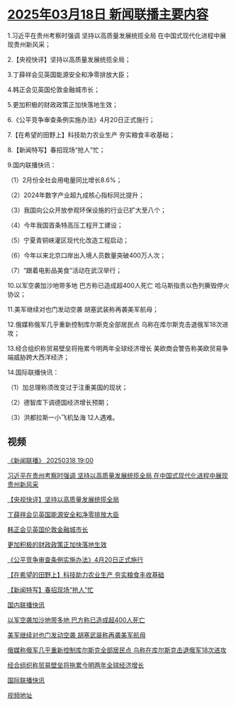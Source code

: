 # [2025年03月18日 新闻联播主要内容](https://tv.cctv.com/lm/xwlb/day/20250318.shtml)

1.习近平在贵州考察时强调 坚持以高质量发展统揽全局 在中国式现代化进程中展现贵州新风采；

2.【央视快评】坚持以高质量发展统揽全局；

3.丁薛祥会见英国能源安全和净零排放大臣；

4.韩正会见英国伦敦金融城市长；

5.更加积极的财政政策正加快落地生效；

6.《公平竞争审查条例实施办法》4月20日正式施行；

7.【在希望的田野上】科技助力农业生产 夯实粮食丰收基础；

8.【新闻特写】春招现场“抢人”忙；

9.国内联播快讯：

（1）2月份全社会用电量同比增长8.6%；

（2）2024年数字产业超九成核心指标同比提升；

（3）我国向公众开放参观环保设施的行业已扩大至八个；

（4）今年我国首条特高压工程开工建设；

（5）宁夏青铜峡灌区现代化改造工程启动；

（6）今年以来北京口岸出入境人员数量突破400万人次；

（7）“跟着电影品美食”活动在武汉举行；

10.以军空袭加沙地带多地 巴方称已造成超400人死亡 哈马斯指责以色列撕毁停火协议；

11.美军继续对也门发动空袭 胡塞武装称再袭美军航母；

12.俄媒称俄军几乎重新控制库尔斯克全部居民点 乌称在库尔斯克击退俄军18次进攻；

13.经合组织称贸易壁垒将拖累今明两年全球经济增长 美欧商会警告称美欧贸易争端威胁跨大西洋经济；

14.国际联播快讯：

（1）加总理称须改变过于注重美国的现状；

（2）德智库下调德国经济增长预期；

（3）洪都拉斯一小飞机坠海 12人遇难。

## 视频

[《新闻联播》 20250318 19:00](https://tv.cctv.com/2025/03/18/VIDEXpIbDkLMSixXt4QB5fSg250318.shtml)

[习近平在贵州考察时强调 坚持以高质量发展统揽全局 在中国式现代化进程中展现贵州新风采](https://tv.cctv.com/2025/03/18/VIDEGwyzM1OrfjZmDPcHtuuH250318.shtml)

[【央视快评】坚持以高质量发展统揽全局](https://tv.cctv.com/2025/03/18/VIDEv5AWrG0PRkDum1eIFDeq250318.shtml)

[丁薛祥会见英国能源安全和净零排放大臣](https://tv.cctv.com/2025/03/18/VIDEojP9PxPD1QDJJYwxezD7250318.shtml)

[韩正会见英国伦敦金融城市长](https://tv.cctv.com/2025/03/18/VIDE7MAyQgY3JFzRtzlcjzvV250318.shtml)

[更加积极的财政政策正加快落地生效](https://tv.cctv.com/2025/03/18/VIDEmQwaCtxqfLlAJgMr9tVT250318.shtml)

[《公平竞争审查条例实施办法》4月20日正式施行](https://tv.cctv.com/2025/03/18/VIDECQLXrC3qzBk3nhGzaXhy250318.shtml)

[【在希望的田野上】科技助力农业生产 夯实粮食丰收基础](https://tv.cctv.com/2025/03/18/VIDE9JFm2ipHrLC4E58DWr9Z250318.shtml)

[【新闻特写】春招现场“抢人”忙](https://tv.cctv.com/2025/03/18/VIDESgbnqld84SU8CAuUuZdR250318.shtml)

[国内联播快讯](https://tv.cctv.com/2025/03/18/VIDEvsWnS0qVBWzFrXxbGfpj250318.shtml)

[以军空袭加沙地带多地 巴方称已造成超400人死亡](https://tv.cctv.com/2025/03/18/VIDExixBIVBPv6BnW21o1l1C250318.shtml)

[美军继续对也门发动空袭 胡塞武装称再袭美军航母](https://tv.cctv.com/2025/03/18/VIDEfWDznHDafdtPdRHX5WQQ250318.shtml)

[俄媒称俄军几乎重新控制库尔斯克全部居民点 乌称在库尔斯克击退俄军18次进攻](https://tv.cctv.com/2025/03/18/VIDECmNeavkzLgRR6Kq3n4jR250318.shtml)

[经合组织称贸易壁垒将拖累今明两年全球经济增长](https://tv.cctv.com/2025/03/18/VIDEb6QmuvOli20CwTyq0uzi250318.shtml)

[国际联播快讯](https://tv.cctv.com/2025/03/18/VIDEmOnuVeIDUk3z0JxBiKcQ250318.shtml)

[视频地址](https://tv.cctv.com/lm/xwlb/day/20250318.shtml) 

